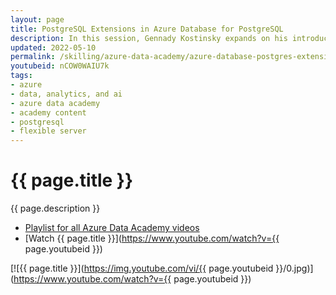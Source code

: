 ```yaml
---
layout: page
title: PostgreSQL Extensions in Azure Database for PostgreSQL
description: In this session, Gennady Kostinsky expands on his introduction to Azure Database for PostgreSQL with a look at how to implement extensions in Azure Database for PostgreSQL. Extensions in PostgreSQL enable additional functionality based on the needs of your application.
updated: 2022-05-10
permalink: /skilling/azure-data-academy/azure-database-postgres-extensions
youtubeid: nCOW0WAIU7k
tags: 
- azure
- data, analytics, and ai
- azure data academy
- academy content
- postgresql
- flexible server
---
```


# {{ page.title }}

{{ page.description }}

* [Playlist for all Azure Data Academy videos](https://www.youtube.com/playlist?list=PLz7jPMmpNrjlOS4hbINKqLVBafb5yD5Rm)
* [Watch {{ page.title }}](https://www.youtube.com/watch?v={{ page.youtubeid }})

[![{{ page.title }}](https://img.youtube.com/vi/{{ page.youtubeid }}/0.jpg)](https://www.youtube.com/watch?v={{ page.youtubeid }})
